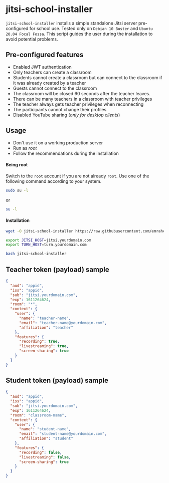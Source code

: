 # jitsi-school-installer

`jitsi-school-installer` installs a simple standalone Jitsi server
pre-configured for school use. Tested only on `Debian 10 Buster` and
`Ubuntu 20.04 Focal Fossa`. This script guides the user during the installation
to avoid potential problems.

## Pre-configured features

- Enabled JWT authentication
- Only teachers can create a classroom
- Students cannot create a classroom but can connect to the classroom if it was
  already created by a teacher
- Guests cannot connect to the classroom
- The classroom will be closed 60 seconds after the teacher leaves.
- There can be many teachers in a classroom with teacher privileges
- The teacher always gets teacher privileges when reconnecting
- The participants cannot change their profiles
- Disabled YouTube sharing (_only for desktop clients_)

## Usage

- Don't use it on a working production server
- Run as _root_
- Follow the recommendations during the installation

#### Being root

Switch to the `root` account if you are not already `root`. Use one of the
following command according to your system.

```bash
sudo su -l
```

or

```bash
su -l
```

#### Installation

```bash
wget -O jitsi-school-installer https://raw.githubusercontent.com/emrahcom/emrah-tools/main/jitsi/installer/school/jitsi-school-installer

export JITSI_HOST=jitsi.yourdomain.com
export TURN_HOST=turn.yourdomain.com

bash jitsi-school-installer
```

## Teacher token (payload) sample

```json
{
  "aud": "appid",
  "iss": "appid",
  "sub": "jitsi.yourdomain.com",
  "exp": 1611264624,
  "room": "*",
  "context": {
    "user": {
      "name": "teacher-name",
      "email": "teacher-name@yourdomain.com",
      "affiliation": "teacher"
    },
    "features": {
      "recording": true,
      "livestreaming": true,
      "screen-sharing": true
    }
  }
}
```

## Student token (payload) sample

```json
{
  "aud": "appid",
  "iss": "appid",
  "sub": "jitsi.yourdomain.com",
  "exp": 1611264624,
  "room": "classroom-name",
  "context": {
    "user": {
      "name": "student-name",
      "email": "student-name@yourdomain.com",
      "affiliation": "student"
    },
    "features": {
      "recording": false,
      "livestreaming": false,
      "screen-sharing": true
    }
  }
}
```
